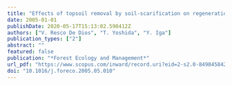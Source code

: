 ```yaml
---
title: "Effects of topsoil removal by soil-scarification on regeneration dynamics of mixed forests in Hokkaido, Northern Japan"
date: 2005-01-01
publishDate: 2020-05-17T15:13:02.590412Z
authors: ["V. Resco De Dios", "T. Yoshida", "Y. Iga"]
publication_types: ["2"]
abstract: ""
featured: false
publication: "*Forest Ecology and Management*"
url_pdf: "https://www.scopus.com/inward/record.uri?eid=2-s2.0-84984584292&doi=10.1016%2fj.foreco.2005.05.010&partnerID=40&md5=83b23fcb447ba445d1cb91ea05e75e65"
doi: "10.1016/j.foreco.2005.05.010"
---
```


